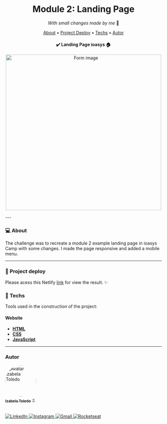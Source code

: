 <h1 align="center">Module 2: Landing Page</h1>
<p align="center"><i>With small changes made by me</i> 🌸 </p>

<p align="center">
 <a href="#-about">About</a> • 
 <a href="#deploy">Project Deploy</a> • 
 <a href="#-techs">Techs</a> • 
 <a href="#autor">Autor</a>
</p>

<h4 align="center"> 
	✔️ Landing Page ioasys 🏠
</h4>

<p align="center">
<img src="https://c.tenor.com/xLF9p58P5_4AAAAC/cat-galaxy.gif" width="500px;" alt="Form image"/></p>
---

### 💻 About

The challenge was to recreate a module 2 example landing page in ioasys Camp with some changes. I made the page responsive and added a mobile menu.

---

### 👀 Project deploy

Please acess this Netlify [link](https://focused-thompson-c9d37c.netlify.app/) for view the result. ✨

### 🔧 Techs

Tools used in the construction of the project:

#### **Website**

- **[HTML](https://developer.mozilla.org/pt-BR/docs/Web/HTML)**
- **[CSS](https://css-tricks.com/)**
- **[JavaScript](https://developer.mozilla.org/pt-BR/docs/Web/JavaScript)**

---

### Autor

<a href="https://www.linkedin.com/in/izabela-toledo/">
 <img style="border-radius: 50%" src="https://avatars.githubusercontent.com/u/61567726?v=4" width="100px;" alt="Avatar Izabela Toledo"/>
 <br />
 <sub><b>Izabela Toledo</b></sub></a> <a href="https://github.com/belatoledo">⭐</a>

 <p align="left"> 
 <br>
 <a href="https://www.linkedin.com/in/izabela-toledo/">
<img src="https://img.shields.io/badge/-IzabelaToledo-blue?style=flat-square&logo=Linkedin&logoColor=white&link=https://www.linkedin.com/in/izabela-toledo/" alt="LinkedIn">
</a>
<a href="https://www.instagram.com/devgirl.bela/" target="_blank">
	<img src="https://img.shields.io/badge/Instagram-%23E4405F.svg?&style=flat-square&logo=instagram&logoColor=white" alt="Instagram">
</a>
<a href="mailto:devgirl.bela@gmail.com">
<img src="https://img.shields.io/badge/-devgirl.bela-c14438?style=flat-square&logo=Gmail&logoColor=white&link=mailto:devgirl.bela@gmail.com" alt="Gmail">
</a>
<a href="https://app.rocketseat.com.br/me/izabela-amancio-1578955453">
<img src="https://img.shields.io/badge/-Rocketseat-000?style=flat-square&logo=&logoColor=white&link=https:https://app.rocketseat.com.br/me/izabela-amancio-1578955453)" alt="Rocketseat">
</a>
</p>
